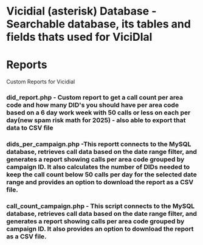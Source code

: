 # Vicidial (asterisk) Database - Searchable database, its tables and fields thats used for ViciDIal


# Reports
Custom Reports for Vicidial

### did_report.php - Custom report to get a call count per area code and how many DID's you should have per area code based on a 6 day work week with 50 calls or less on each per day(new spam risk math for 2025) - also able to export that data to CSV file

### dids_per_campaign.php -This reportt connects to the MySQL database, retrieves call data based on the date range filter, and generates a report showing calls per area code grouped by campaign ID. It also calculates the number of DIDs needed to keep the call count below 50 calls per day for the selected date range and provides an option to download the report as a CSV file.


### call_count_campaign.php - This script connects to the MySQL database, retrieves call data based on the date range filter, and generates a report showing calls per area code grouped by campaign ID. It also provides an option to download the report as a CSV file.
